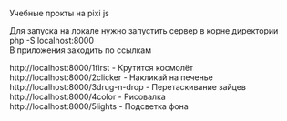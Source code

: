 Учебные прокты на pixi js

Для запуска на локале нужно запустить сервер в корне директории \
php -S localhost:8000 \
В приложения заходить по ссылкам 

http://localhost:8000/1first - Крутится космолёт\
http://localhost:8000/2clicker - Накликай на печенье\
http://localhost:8000/3drug-n-drop - Перетаскивание зайцев\
http://localhost:8000/4color - Рисовалка\
http://localhost:8000/5lights - Подсветка фона
